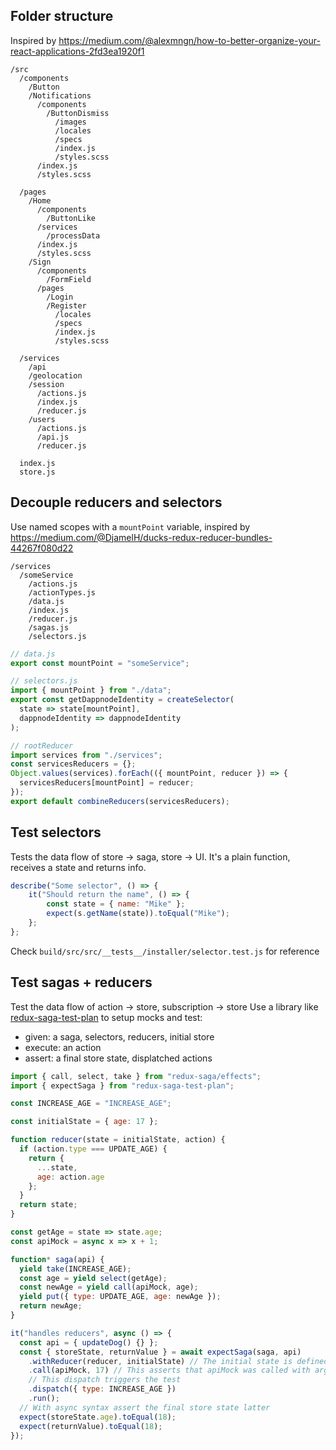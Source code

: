 ## Folder structure

Inspired by https://medium.com/@alexmngn/how-to-better-organize-your-react-applications-2fd3ea1920f1

```
/src
  /components
    /Button
    /Notifications
      /components
        /ButtonDismiss
          /images
          /locales
          /specs
          /index.js
          /styles.scss
      /index.js
      /styles.scss

  /pages
    /Home
      /components
        /ButtonLike
      /services
        /processData
      /index.js
      /styles.scss
    /Sign
      /components
        /FormField
      /pages
        /Login
        /Register
          /locales
          /specs
          /index.js
          /styles.scss

  /services
    /api
    /geolocation
    /session
      /actions.js
      /index.js
      /reducer.js
    /users
      /actions.js
      /api.js
      /reducer.js

  index.js
  store.js
```

## Decouple reducers and selectors

Use named scopes with a `mountPoint` variable, inspired by https://medium.com/@DjamelH/ducks-redux-reducer-bundles-44267f080d22

```
/services
  /someService
    /actions.js
    /actionTypes.js
    /data.js
    /index.js
    /reducer.js
    /sagas.js
    /selectors.js
```

```js
// data.js
export const mountPoint = "someService";
```

```js
// selectors.js
import { mountPoint } from "./data";
export const getDappnodeIdentity = createSelector(
  state => state[mountPoint],
  dappnodeIdentity => dappnodeIdentity
);
```

```js
// rootReducer
import services from "./services";
const servicesReducers = {};
Object.values(services).forEach(({ mountPoint, reducer }) => {
  servicesReducers[mountPoint] = reducer;
});
export default combineReducers(servicesReducers);
```

## Test selectors

Tests the data flow of store -> saga, store -> UI.
It's a plain function, receives a state and returns info.

```jsx
describe("Some selector", () => {
    it("Should return the name", () => {
        const state = { name: "Mike" };
        expect(s.getName(state)).toEqual("Mike");
    };
};
```

Check `build/src/src/__tests__/installer/selector.test.js` for reference

## Test sagas + reducers

Test the data flow of action -> store, subscription -> store
Use a library like [redux-saga-test-plan](http://redux-saga-test-plan.jeremyfairbank.com/) to setup mocks and test:

- given: a saga, selectors, reducers, initial store
- execute: an action
- assert: a final store state, displatched actions

```jsx
import { call, select, take } from "redux-saga/effects";
import { expectSaga } from "redux-saga-test-plan";

const INCREASE_AGE = "INCREASE_AGE";

const initialState = { age: 17 };

function reducer(state = initialState, action) {
  if (action.type === UPDATE_AGE) {
    return {
      ...state,
      age: action.age
    };
  }
  return state;
}

const getAge = state => state.age;
const apiMock = async x => x + 1;

function* saga(api) {
  yield take(INCREASE_AGE);
  const age = yield select(getAge);
  const newAge = yield call(apiMock, age);
  yield put({ type: UPDATE_AGE, age: newAge });
  return newAge;
}

it("handles reducers", async () => {
  const api = { updateDog() {} };
  const { storeState, returnValue } = await expectSaga(saga, api)
    .withReducer(reducer, initialState) // The initial state is defined in the reducer
    .call(apiMock, 17) // This asserts that apiMock was called with arg 17
    // This dispatch triggers the test
    .dispatch({ type: INCREASE_AGE })
    .run();
  // With async syntax assert the final store state latter
  expect(storeState.age).toEqual(18);
  expect(returnValue).toEqual(18);
});
```
